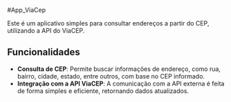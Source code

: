 #App_ViaCep

Este é um aplicativo simples para consultar endereços a partir do CEP, utilizando a API do ViaCEP.

## Funcionalidades

- **Consulta de CEP**: Permite buscar informações de endereço, como rua, bairro, cidade, estado, entre outros, com base no CEP informado.
- **Integração com a API ViaCEP**: A comunicação com a API externa é feita de forma simples e eficiente, retornando dados atualizados.
